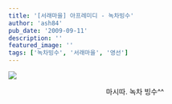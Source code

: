 ```yaml
---
title: '[서래마을] 아프레미디 - 녹차빙수'
author: 'ash84'
pub_date: '2009-09-11'
description: ''
featured_image: ''
tags: ['녹차빙수', '서래마을', '영선']
---
```



![](http://ash84.net/wp-content/uploads/1/cfile28.uf.1960F10E4AA1DC258740A8.jpg)

<div style="TEXT-ALIGN: center">마시따. 녹차 빙수^^</div>

